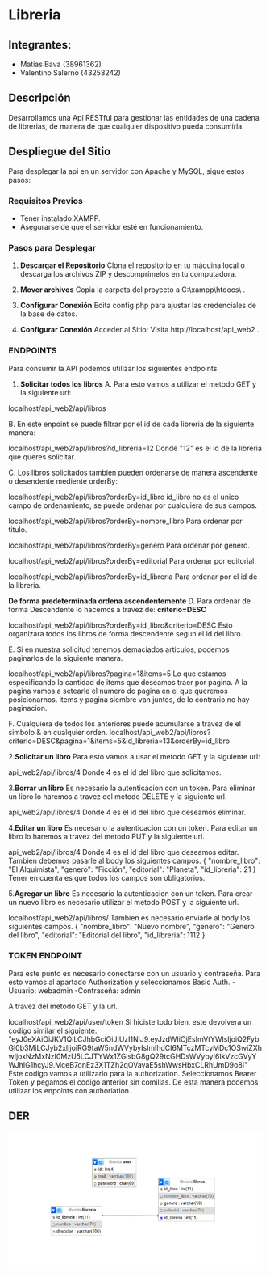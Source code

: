 # Libreria


## Integrantes:
 * Matias Bava (38961362)
 * Valentino Salerno (43258242)

## Descripción

Desarrollamos una Api RESTful para gestionar las entidades de una cadena de librerias, de manera de que cualquier dispositivo pueda consumirla.

## Despliegue del Sitio

Para desplegar la api en un servidor con Apache y MySQL, sigue estos pasos:

### Requisitos Previos

- Tener instalado XAMPP.
- Asegurarse de que el servidor esté en funcionamiento.

### Pasos para Desplegar

1. **Descargar el Repositorio**
Clona el repositorio en tu máquina local o descarga los archivos ZIP y descomprímelos en tu computadora.

2. **Mover archivos**
Copia la carpeta del proyecto a C:\xampp\htdocs\ .

3. **Configurar Conexión**
Edita config.php para ajustar las credenciales de la base de datos.

4. **Configurar Conexión**
Acceder al Sitio: Visita http://localhost/api_web2 .

### ENDPOINTS
Para consumir la API podemos utilizar los siguientes endpoints.

1. **Solicitar todos los libros**
A. Para esto vamos a utilizar el metodo GET y la siguiente url: 

localhost/api_web2/api/libros

B. En este enpoint se puede filtrar por el id de cada libreria de la siguiente manera:

localhost/api_web2/api/libros?id_libreria=12
Donde "12" es el id de la libreria que queres solicitar.

C. Los libros solicitados tambien pueden ordenarse de manera ascendente o desendente mediente orderBy:

localhost/api_web2/api/libros?orderBy=id_libro
id_libro no es el unico campo de ordenamiento, se puede ordenar por cualquiera de sus campos.

localhost/api_web2/api/libros?orderBy=nombre_libro
Para ordenar por titulo.

localhost/api_web2/api/libros?orderBy=genero
Para ordenar por genero.

localhost/api_web2/api/libros?orderBy=editorial
Para ordenar por editorial.

localhost/api_web2/api/libros?orderBy=id_libreria
Para ordenar por el id de la libreria.

**De forma predeterminada ordena ascendentemente**
D. Para ordenar de forma Descendente lo hacemos a travez de: **criterio=DESC**

localhost/api_web2/api/libros?orderBy=id_libro&criterio=DESC
Esto organizara todos los libros de forma descendente segun el id del libro.

E. Si en nuestra solicitud tenemos demaciados articulos, podemos paginarlos de la siguiente manera.

localhost/api_web2/api/libros?pagina=1&items=5
Lo que estamos especificando la cantidad de items que deseamos traer por pagina.
A la pagina vamos a setearle el numero de pagina en el que queremos posicionarnos.
items y pagina siembre van juntos, de lo contrario no hay paginacion.

F. Cualquiera de todos los anteriores puede acumularse a travez de el simbolo & en cualquier orden.
localhost/api_web2/api/libros?criterio=DESC&pagina=1&items=5&id_libreria=13&orderBy=id_libro

2.**Solicitar un libro**
Para esto vamos a usar el metodo GET y la siguiente url:

api_web2/api/libros/4
Donde 4 es el id del libro que solicitamos.

3.**Borrar un libro**
Es necesario la autenticacion con un token.
Para eliminar un libro lo haremos a travez del metodo DELETE y la siguiente url.

api_web2/api/libros/4
Donde 4 es el id del libro que deseamos eliminar.

4.**Editar un libro**
Es necesario la autenticacion con un token.
Para editar un libro lo haremos a travez del metodo PUT y la siguiente url.

api_web2/api/libros/4
Donde 4 es el id del libro que deseamos editar.
Tambien debemos pasarle al body los siguientes campos.
{
    "nombre_libro": "El Alquimista",
    "genero": "Ficción",
    "editorial": "Planeta",
    "id_libreria": 21
}
Tener en cuenta es que todos los campos son obligatorios.

5.**Agregar un libro**
Es necesario la autenticacion con un token.
Para crear un nuevo libro es necesario utilizar el metodo POST y la siguiente url.

localhost/api_web2/api/libros/
Tambien es necesario enviarle al body los siguientes campos.
{
    "nombre_libro": "Nuevo nombre",
    "genero": "Genero del libro",
    "editorial": "Editorial del libro",
    "id_libreria": 1112
}

### TOKEN ENDPOINT
Para este punto es necesario conectarse con un usuario y contraseña.
Para esto vamos al apartado Authorization y seleccionamos Basic Auth. 
-Usuario: webadmin
-Contraseña: admin

A travez del metodo GET y la url.

localhost/api_web2/api/user/token
Si hiciste todo bien, este devolvera un codigo similar el siguiente.
"eyJ0eXAiOiJKV1QiLCJhbGciOiJIUzI1NiJ9.eyJzdWIiOjEsImVtYWlsIjoiQ2FybGl0b3MiLCJyb2xlIjoiRG9taW5ndWVybyIsImlhdCI6MTczMTcyMDc1OSwiZXhwIjoxNzMxNzI0MzU5LCJTYWx1ZGlsbG8gQ29tcGHDsWVybyI6IkVzcGVyYWJhIG1hcyJ9.MceB7onEz3X1TZh2qOVavaE5shWwsHbxCLRhUmD9o8I"
Este codigo vamos a utilizarlo para la authorization.
Seleccionamos Bearer Token y pegamos el codigo anterior sin comillas.
De esta manera podemos utilizar los enpoints con authoriation.
## DER

![Diagrama Entidad Relación](/der.png)